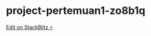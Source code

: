# project-pertemuan1-zo8b1q

[Edit on StackBlitz ⚡️](https://stackblitz.com/edit/web-platform-zo8b1q)
